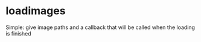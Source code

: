 # loadimages
Simple: give image paths and a callback that will be called when the loading is finished
